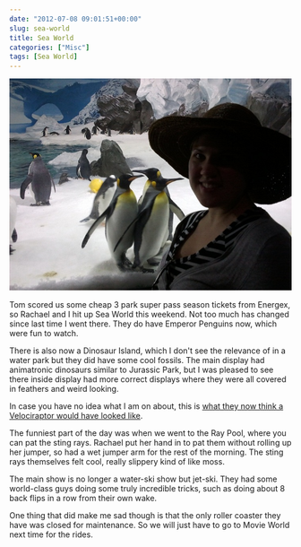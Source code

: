 ```yaml
---
date: "2012-07-08 09:01:51+00:00"
slug: sea-world
title: Sea World
categories: ["Misc"]
tags: [Sea World]
---
```


![SAMSUNG](penguins.jpg)

Tom scored us some cheap 3 park super pass season tickets from Energex, so Rachael and I hit up Sea World this weekend. Not too much has changed since last time I went there. They do have Emperor Penguins now, which were fun to watch.

There is also now a Dinosaur Island, which I don't see the relevance of in a water park but they did have some cool fossils. The main display had animatronic dinosaurs similar to Jurassic Park, but I was pleased to see there inside display had more correct displays where they were all covered in feathers and weird looking.

In case you have no idea what I am on about, this is [what they now think a Velociraptor would have looked like](https://en.wikipedia.org/wiki/Biological_issues_in_Jurassic_Park#Velociraptor).

The funniest part of the day was when we went to the Ray Pool, where you can pat the sting rays. Rachael put her hand in to pat them without rolling up her jumper, so had a wet jumper arm for the rest of the morning. The sting rays themselves felt cool, really slippery kind of like moss.

The main show is no longer a water-ski show but jet-ski. They had some world-class guys doing some truly incredible tricks, such as doing about 8 back flips in a row from their own wake.

One thing that did make me sad though is that the only roller coaster they have was closed for maintenance. So we will just have to go to Movie World next time for the rides.
